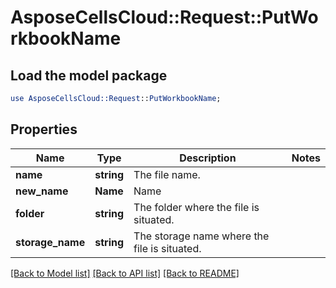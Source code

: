 # AsposeCellsCloud::Request::PutWorkbookName 

## Load the model package
```perl
use AsposeCellsCloud::Request::PutWorkbookName;
```

## Properties
Name | Type | Description | Notes
------------ | ------------- | ------------- | -------------
**name** | **string** | The file name. |
**new_name** | **Name** | Name |
**folder** | **string** | The folder where the file is situated. |
**storage_name** | **string** | The storage name where the file is situated. |  

[[Back to Model list]](../README.md#documentation-for-requests) [[Back to API list]](../README.md#documentation-for-api-endpoints) [[Back to README]](../README.md)

